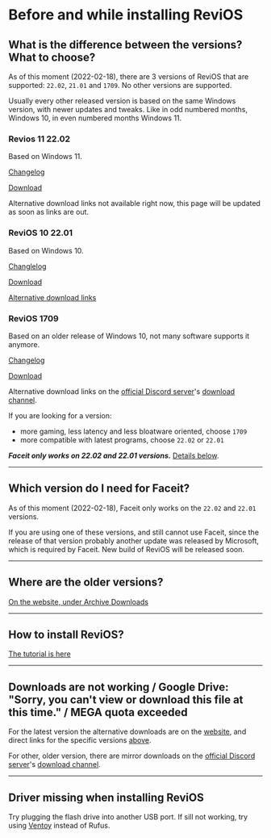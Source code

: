 # Before and while installing ReviOS

## What is the difference between the versions? What to choose?

As of this moment (2022-02-18), there are 3 versions of ReviOS that are supported: `22.02`, `21.01` and `1709`. No other versions are supported.

Usually every other released version is based on the same Windows version, with newer updates and tweaks. Like in odd numbered months, Windows 10, in even numbered months Windows 11.

### Revios 11 22.02

Based on Windows 11.

[Changelog](https://www.revi.cc/revios/download/changelog#h.odb11cheqkzw)

[Download](https://www.revi.cc/revios/download#h.ak1prpz0wx5m)

Alternative download links not available right now, this page will be updated as soon as links are out.

### ReviOS 10 22.01

Based on Windows 10.

[Changlelog](https://www.revi.cc/revios/download/changelog#h.t081ow81wszv)

[Download](https://www.revi.cc/revios/download#h.ohynz5ng8xb0)

[Alternative download links](https://www.revi.cc/revios/download#h.rjajkyda4vza)

### ReviOS 1709

Based on an older release of Windows 10, not many software supports it anymore.

[Changelog](https://www.revi.cc/revios/download/changelog#h.rfvq0n3k2uk7)

[Download](https://www.revi.cc/revios/download/alternative-downloads#h.ski2fzvfamkj)

Alternative download links on the [official Discord server](https://discord.gg/962y4pU)'s [download channel](https://discord.com/channels/619835916139364383/658369065110339640/859328905336979476).


If you are looking for a version:

- more gaming, less latency and less bloatware oriented, choose `1709`
- more compatible with latest programs, choose `22.02` or `22.01`

**_Faceit only works on 22.02 and 22.01 versions._** [Details below](#which-version-can-i-use-faceit-faceit-is-not-working).

---

## Which version do I need for Faceit?

As of this moment (2022-02-18), Faceit only works on the `22.02` and `22.01` versions.

If you are using one of these versions, and still cannot use Faceit, since the release of that version probably another update was released by Microsoft, which is required by Faceit. New build of ReviOS will be released soon.

---

## Where are the older versions?

[On the website, under Archive Downloads](https://www.revi.cc/revios/download/archive-downloads)

---

## How to install ReviOS?

[The tutorial is here](https://youtu.be/w4Wn25d02iY)

---

## Downloads are not working / Google Drive: "Sorry, you can't view or download this file at this time." / MEGA quota exceeded

For the latest version the alternative downloads are on the [website](https://www.revi.cc/revios/download), and direct links for the specific versions [above](#what-is-the-difference-between-the-versions-what-to-choose).

For other, older version, there are mirror downloads on the [official Discord server](https://discord.gg/962y4pU)'s [download channel](https://discord.com/channels/619835916139364383/658369065110339640).

---

## Driver missing when installing ReviOS

Try plugging the flash drive into another USB port. If sill not working, try using [Ventoy](https://www.ventoy.net/) instead of Rufus.
